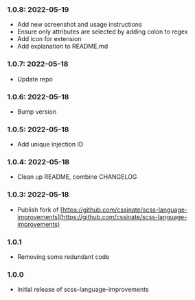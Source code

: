 ### 1.0.8: 2022-05-19

* Add new screenshot and usage instructions
* Ensure only attributes are selected by adding colon to regex
* Add icon for extension
* Add explanation to README.md

### 1.0.7: 2022-05-18

* Update repo

### 1.0.6: 2022-05-18

* Bump version

### 1.0.5: 2022-05-18

* Add unique injection ID

### 1.0.4: 2022-05-18

* Clean up README, combine CHANGELOG

### 1.0.3: 2022-05-18

* Publish fork of [https://github.com/cssinate/scss-language-improvements](https://github.com/cssinate/scss-language-improvements)

### 1.0.1

* Removing some redundant code

### 1.0.0

* Initial release of scss-language-improvements
